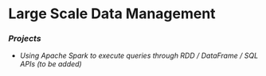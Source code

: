 # Large Scale Data Management

### *Projects*

- *Using Apache Spark to execute queries through RDD / DataFrame / SQL APIs (to be added)*
